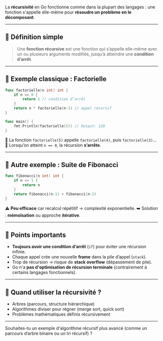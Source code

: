 La **récursivité** en Go fonctionne comme dans la plupart des langages : une fonction s'appelle elle-même pour **résoudre un problème en le décomposant**.

---

## 🔹 Définition simple

> Une **fonction récursive** est une fonction qui s’appelle elle-même avec un ou plusieurs arguments modifiés, jusqu’à atteindre une **condition d’arrêt**.

---

## 🔹 Exemple classique : Factorielle

```go
func factorielle(n int) int {
    if n == 0 {
        return 1 // condition d’arrêt
    }
    return n * factorielle(n-1) // appel récursif
}

func main() {
    fmt.Println(factorielle(5)) // Output: 120
}
```

🔸 La fonction `factorielle(5)` appelle `factorielle(4)`, puis `factorielle(3)`...
🔸 Lorsqu’on atteint `n == 0`, la récursion **s’arrête**.

---

## 🔹 Autre exemple : Suite de Fibonacci

```go
func fibonacci(n int) int {
    if n <= 1 {
        return n
    }
    return fibonacci(n-1) + fibonacci(n-2)
}
```

⚠️ **Peu efficace** car recalcul répétitif → complexité exponentielle.
➡️ Solution : **mémoïsation** ou approche **itérative**.

---

## 🔹 Points importants

* **Toujours avoir une condition d’arrêt** (`if`) pour éviter une récursion infinie.
* Chaque appel crée une nouvelle **frame** dans la pile d’appel (`stack`).
* Trop de récursion → risque de **stack overflow** (dépassement de pile).
* Go n'a **pas d'optimisation de récursion terminale** (contrairement à certains langages fonctionnels).

---

## 🔹 Quand utiliser la récursivité ?

* Arbres (parcours, structure hiérarchique)
* Algorithmes diviser pour régner (merge sort, quick sort)
* Problèmes mathématiques définis récursivement

---

Souhaites-tu un exemple d'algorithme récursif plus avancé (comme un parcours d’arbre binaire ou un tri récursif) ?

